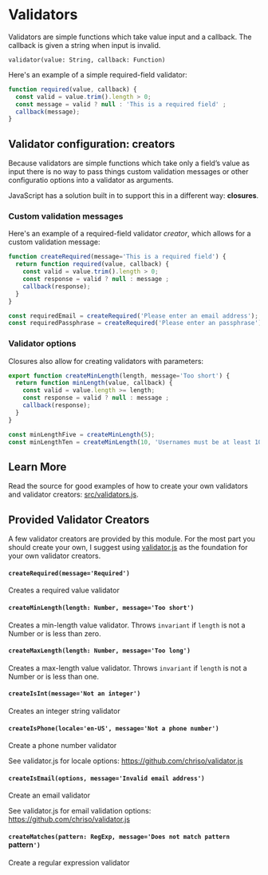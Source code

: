 # Validators

Validators are simple functions which take value input and a callback. The
callback is given a string when input is invalid.

```
validator(value: String, callback: Function)
```

Here's an example of a simple required-field validator:

```js
function required(value, callback) {
  const valid = value.trim().length > 0;
  const message = valid ? null : 'This is a required field' ;
  callback(message);
}
```


## Validator configuration: creators

Because validators are simple functions which take only a field’s value as
input there is no way to pass things custom validation messages or other
configuratio options into a validator as arguments.

JavaScript has a solution built in to support this in a different way:
**closures**.


### Custom validation messages

Here's an example of a required-field validator *creator*, which allows for
a custom validation message:

```js
function createRequired(message='This is a required field') {
  return function required(value, callback) {
    const valid = value.trim().length > 0;
    const response = valid ? null : message ;
    callback(response);
  }
}

const requiredEmail = createRequired('Please enter an email address');
const requiredPassphrase = createRequired('Please enter an passphrase');
```


### Validator options

Closures also allow for creating validators with parameters:

```js
export function createMinLength(length, message='Too short') {
  return function minLength(value, callback) {
    const valid = value.length >= length;
    const response = valid ? null : message ;
    callback(response);
  }
}

const minLengthFive = createMinLength(5);
const minLengthTen = createMinLength(10, 'Usernames must be at least 10 characters long');
```


## Learn More

Read the source for good examples of how to create your own validators and
validator creators: [src/validators.js](../src/validators.js).


## Provided Validator Creators

A few validator creators are provided by this module. For the most part you
should create your own, I suggest using [validator.js](https://www.npmjs.com/package/validator)
as the foundation for your own validator creators.


#### `createRequired(message='Required')`

Creates a required value validator


#### `createMinLength(length: Number, message='Too short')`

Creates a min-length value validator. Throws `invariant` if `length` is not a
Number or is less than zero.


#### `createMaxLength(length: Number, message='Too long')`

Creates a max-length value validator. Throws `invariant` if `length` is not a
Number or is less than one.


#### `createIsInt(message='Not an integer')`

Creates an integer string validator


#### `createIsPhone(locale='en-US', message='Not a phone number')`

Create a phone number validator

See validator.js for locale options:
https://github.com/chriso/validator.js


#### `createIsEmail(options, message='Invalid email address')`

Create an email validator

See validator.js for email validation options:
https://github.com/chriso/validator.js


#### `createMatches(pattern: RegExp, message='Does not match pattern `pattern`')`

Create a regular expression validator
